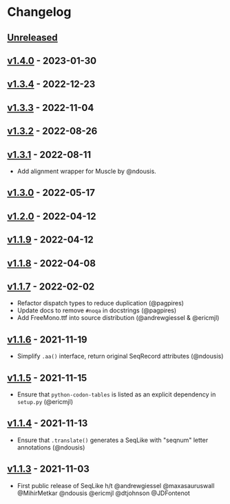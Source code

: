 # Changelog

## [Unreleased]

## [v1.4.0] - 2023-01-30

## [v1.3.4] - 2022-12-23

## [v1.3.3] - 2022-11-04

## [v1.3.2] - 2022-08-26

## [v1.3.1] - 2022-08-11

-   Add alignment wrapper for Muscle by @ndousis.

## [v1.3.0] - 2022-05-17

## [v1.2.0] - 2022-04-12

## [v1.1.9] - 2022-04-12

## [v1.1.8] - 2022-04-08

## [v1.1.7] - 2022-02-02

-   Refactor dispatch types to reduce duplication (@pagpires)
-   Update docs to remove `#noqa` in docstrings (@pagpires)
-   Add FreeMono.ttf into source distribution (@andrewgiessel & @ericmjl)

## [v1.1.6] - 2021-11-19

-   Simplify `.aa()` interface, return original SeqRecord attributes (@ndousis)

## [v1.1.5] - 2021-11-15

-   Ensure that `python-codon-tables` is listed as an explicit dependency in `setup.py` (@ericmjl)

## [v1.1.4] - 2021-11-13

-   Ensure that `.translate()` generates a SeqLike with "seqnum" letter annotations (@ndousis)

## [v1.1.3] - 2021-11-03

-   First public release of SeqLike h/t @andrewgiessel @maxasauruswall @MihirMetkar @ndousis @ericmjl @dtjohnson @JDFontenot

[Unreleased]: https://github.com/modernatx/seqlike/compare/v1.4.0...HEAD

[v1.4.0]: https://github.com/modernatx/seqlike/compare/v1.3.4...v1.4.0

[v1.3.4]: https://github.com/modernatx/seqlike/compare/v1.3.3...v1.3.4

[v1.3.3]: https://github.com/modernatx/seqlike/compare/v1.3.2...v1.3.3

[v1.3.2]: https://github.com/modernatx/seqlike/compare/v1.3.1...v1.3.2

[v1.3.1]: https://github.com/modernatx/seqlike/compare/v1.3.0...v1.3.1

[v1.3.0]: https://github.com/modernatx/seqlike/compare/v1.2.0...v1.3.0

[v1.2.0]: https://github.com/modernatx/seqlike/compare/v1.1.9...v1.2.0

[v1.1.9]: https://github.com/modernatx/seqlike/compare/v1.1.8...v1.1.9

[v1.1.8]: https://github.com/modernatx/seqlike/compare/v1.1.7...v1.1.8

[v1.1.7]: https://github.com/modernatx/seqlike/compare/v1.1.6...v1.1.7

[v1.1.6]: https://github.com/modernatx/seqlike/compare/v1.1.5...v1.1.6

[v1.1.5]: https://github.com/modernatx/seqlike/compare/v1.1.4...v1.1.5

[v1.1.4]: https://github.com/modernatx/seqlike/compare/v1.1.3...v1.1.4

[v1.1.3]: https://github.com/modernatx/seqlike/compare/dcdd15a17d6e3333d0ff904c3cd4e74108b23637...v1.1.3
